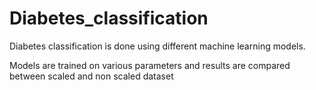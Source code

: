 # Diabetes_classification

Diabetes classification is done using different machine learning models.

Models are trained on various parameters and results are compared between scaled and non scaled dataset
